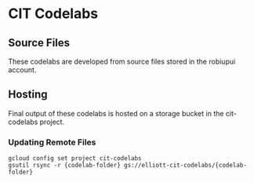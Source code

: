 # CIT Codelabs

## Source Files
These codelabs are developed from source files stored in the robiupui account.

## Hosting
Final output of these codelabs is hosted on a storage bucket in the cit-codelabs project.

### Updating Remote Files

```
gcloud config set project cit-codelabs
gsutil rsync -r {codelab-folder} gs://elliott-cit-codelabs/{codelab-folder}
```
